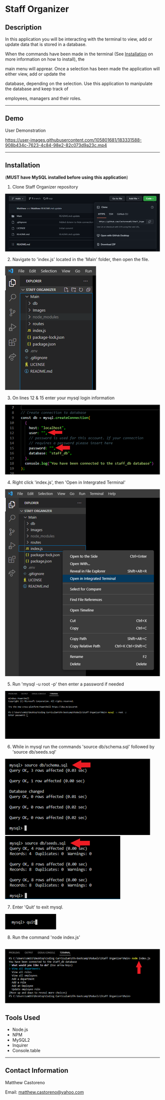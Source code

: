 # Staff Organizer

## Description 

In this application you will be interacting with the terminal to view, add or update data that is stored in a database. 

When the commands have been made in the terminal (See [Installation](#installation) on more information on how to install), the 

main menu will apprear. Once a selection has been made the application will either view, add or update the 

database, depending on the selection. Use this application to manipulate the database and keep track of 

employees, managers and their roles.

---

## Demo

User Demonstration

https://user-images.githubusercontent.com/105801681/183331588-908b434c-7623-4c84-98e2-82c073d9a23c.mp4

---

## Installation

(**MUST have MySQL installed before using this application**)

1) Clone Staff Organizer repository 

![Staff Organizer](./Main/Images/Clone.PNG)

2) Navigate to 'index.js' located in the 'Main' folder, then open the file.

![Staff Organizer](./Main/Images/'index.js'.PNG)

3) On lines 12 & 15 enter your mysql login information

![Staff Organizer](./Main/Images/MySQL%20info.png)

4) Right click 'index.js', then 'Open in Intergrated Terminal' 

![Staff Organizer](./Main/Images/Enter%20Terminal.PNG)

5) Run 'mysql -u root -p' then enter a password if needed

![Staff Organizer](./Main/Images/MySQL%20terminal.PNG)

6) While in mysql run the commands 'source db/schema.sql' followed by 'source db/seeds.sql'

![Staff Organizer](./Main/Images/source%20pt.1.png) ![Staff Organizer](./Main/Images/source%20pt.2.png)

7) Enter 'Quit' to exit mysql.

![Staff Organizer](./Main/Images/Quit.PNG)

8) Run the command 'node index.js'

![Staff Organizer](./Main/Images/Start.png)
---

## Tools Used

* Node.js
* NPM
 * MySQL2
 * Inquirer
 * Console.table

 ---

 ## Contact Information

 Matthew Castoreno

 Email: <matthew.castoreno@yahoo.com>



